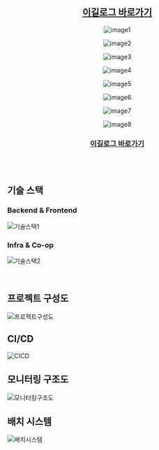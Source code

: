 <div align="center">

## [이길로그 바로가기](https://yigil.co.kr)

![image1](https://github.com/Kernel360/f1-Yigil/blob/develop/assets/main.png?raw=true)

![image2](https://github.com/Kernel360/f1-Yigil/blob/develop/assets/edit_place.png?raw=true)

![image3](https://github.com/Kernel360/f1-Yigil/blob/develop/assets/edit_course.png?raw=true)

![image4](https://github.com/Kernel360/f1-Yigil/blob/develop/assets/search_course.png?raw=true)

![image5](https://github.com/Kernel360/f1-Yigil/blob/develop/assets/search_map.png?raw=true)

![image6](https://github.com/Kernel360/f1-Yigil/blob/develop/assets/recommend_place.png?raw=true)

![image7](https://github.com/Kernel360/f1-Yigil/blob/develop/assets/mypage.png?raw=true)

![image8](https://github.com/Kernel360/f1-Yigil/blob/develop/assets/mobile.png?raw=true)

### [이길로그 바로가기](https://yigil.co.kr)

<br>

</div>

<br>

## 기술 스택

### Backend & Frontend

![기술스택1](https://github.com/Kernel360/f1-Yigil/blob/develop/assets/skill_stack1.png?raw=true)

### Infra & Co-op

![기술스택2](https://github.com/Kernel360/f1-Yigil/blob/develop/assets/skill_stack2.png?raw=true)

<br>

## 프로젝트 구성도

![프로젝트구성도](https://github.com/Kernel360/f1-Yigil/blob/develop/assets/project_structure.png?raw=true)

## CI/CD

![CICD](https://github.com/Kernel360/f1-Yigil/blob/develop/assets/ci_cd.png?raw=true)

## 모니터링 구조도

![모니터링구조도](https://github.com/Kernel360/f1-Yigil/blob/develop/assets/monitor_structure.png?raw=true)

## 배치 시스템

![배치시스템](https://github.com/Kernel360/f1-Yigil/blob/develop/assets/batch_structure.png?raw=true)
